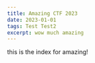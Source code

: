 ```yaml
---
title: Amazing CTF 2023
date: 2023-01-01
tags: Test Test2
excerpt: wow much amazing
---
```


this is the index for amazing!